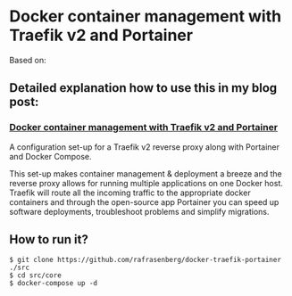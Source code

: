 # Docker container management with Traefik v2 and Portainer

Based on:

##  Detailed explanation how to use this in my blog post:
### [Docker container management with Traefik v2 and Portainer](https://rafrasenberg.com/posts/docker-container-management-with-traefik-v2-and-portainer/)

A configuration set-up for a Traefik v2 reverse proxy along with Portainer and Docker Compose.

This set-up makes container management & deployment a breeze and the reverse proxy allows for running multiple applications on one Docker host. Traefik will route all the incoming traffic to the appropriate docker containers and through the open-source app Portainer you can speed up software deployments, troubleshoot problems and simplify migrations.

## How to run it?

```
$ git clone https://github.com/rafrasenberg/docker-traefik-portainer ./src
$ cd src/core
$ docker-compose up -d
```
